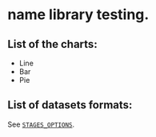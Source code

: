 # __name__ library testing.

## List of the charts:
- Line
- Bar
- Pie

## List of datasets formats:
See [`STAGES_OPTIONS`](https://github.com/BEGEMOT9I/__name__/blob/echarts/src/lib/constants/testing.tsx).